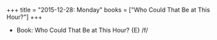 +++
title = "2015-12-28: Monday"
books = ["Who Could That Be at This Hour?"]
+++


* Book: Who Could That Be at This Hour? {E} /f/
